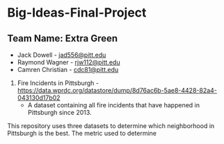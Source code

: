 # Big-Ideas-Final-Project
## Team Name: Extra Green

* Jack Dowell - jad556@pitt.edu
* Raymond Wagner - rjw112@pitt.edu
* Camren Christian - cdc81@pitt.edu

1. Fire Incidents in Pittsburgh - https://data.wprdc.org/datastore/dump/8d76ac6b-5ae8-4428-82a4-043130d17b02
    * A dataset containing all fire incidents that have happened in Pittsburgh since 2013.



This repository uses three datasets to determine which neighborhood in Pittsburgh is the best. The metric used to determine